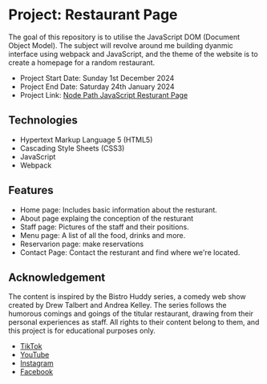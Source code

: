 # Project: Restaurant Page

The goal of this repository is to utilise the JavaScript DOM (Document Object Model). The subject will revolve around me building dyanmic interface using webpack and JavaScript, and the theme of the website is to create a homepage for a random restaurant. 

- Project Start Date: Sunday 1st December 2024
- Project End Date: Saturday 24th January 2024
- Project Link: [Node Path JavaScript Resturant Page](https://www.theodinproject.com/lessons/node-path-javascript-restaurant-page)

## Technologies

- Hypertext Markup Language 5 (HTML5)
- Cascading Style Sheets (CSS3)
- JavaScript
- Webpack

## Features

- Home page: Includes basic information about the resturant.
- About page explaing the conception of the resturant 
- Staff page: Pictures of the staff and their positions. 
- Menu page: A list of all the food, drinks and more.
- Reservarion page: make reservations 
- Contact Page: Contact the resturant and find where we're located. 

## Acknowledgement

The content is inspired by the Bistro Huddy series, a comedy web show created by Drew Talbert and Andrea Kelley. The series follows the humorous comings and goings of the titular restaurant, drawing from their personal experiences as staff. All rights to their content belong to them, and this project is for educational purposes only. 

- [TikTok](https://www.tiktok.com/@drew_talbert)
- [YouTube](https://www.youtube.com/c/drewtalbert)
- [Instagram](https://www.instagram.com/drewtalbert)
- [Facebook](https://www.facebook.com/drewtalbertfb)

